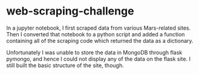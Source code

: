 # web-scraping-challenge

In a jupyter notebook, I first scraped data from various Mars-related sites. Then I converted that notebook to a python script and added a function containing all of the scraping code which returned the data as a dictionary.

Unfortunately I was unable to store the data in MongoDB through flask pymongo, and hence I could not display any of the data on the flask site. I still built the basic structure of the site, though.
